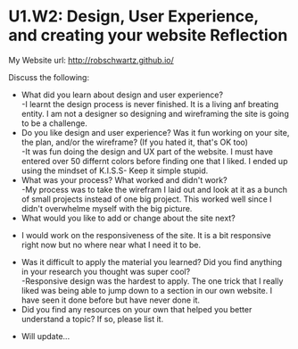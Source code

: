 # U1.W2: Design, User Experience, and creating your website Reflection

My Website url: http://robschwartz.github.io/

Discuss the following:
* What did you learn about design and user experience? <br>
-I learnt the design process is never finished. It is a living anf breating entity. I am not a designer so designing and wireframing the site is going to be a challenge. 
* Do you like design and user experience? Was it fun working on your site, the plan, and/or the wireframe? (If you hated it, that's OK too)<br>
-It was fun doing the design and UX part of the website. I must have entered over 50 differnt colors before finding one that I liked. I ended up using the mindset of K.I.S.S- Keep it simple stupid. 
* What was your process? What worked and didn't work?<br>
-My process was to take the wirefram I laid out and look at it as a bunch of small projects instead of one big project. This worked well since I didn't overwhelme myself with the big picture. 
* What would you like to add or change about the site next?<br>
- I would work on the responsiveness of the site. It is a bit responsive right now but no where near what I need it to be.
* Was it difficult to apply the material you learned? Did you find anything in your research you thought was super cool?<br>
-Responsive design was the hardest to apply. The one trick that I really liked was being able to jump down to a section in our own website. I have seen it done before but have never done it. 
* Did you find any resources on your own that helped you better understand a topic? If so, please list it.
- Will update... 